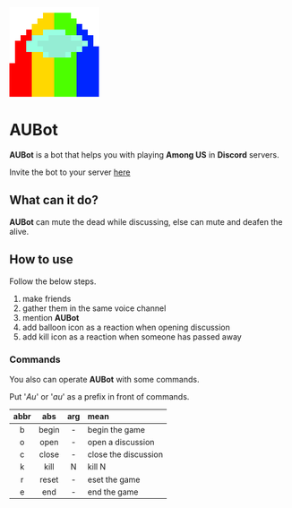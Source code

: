 ![](icon.png)
# AUBot

**AUBot** is a bot that helps you with playing **Among US** in **Discord** servers.

Invite the bot to your server [here](https://discord.com/api/oauth2/authorize?client_id=865819939935748096&permissions=12582912&scope=bot)

## What can it do?
**AUBot** can mute the dead while discussing, else can mute and deafen the alive.

## How to use
Follow the below steps.
1. make friends
2. gather them in the same voice channel
3. mention **AUBot**
4. add balloon icon as a reaction when opening discussion
5. add kill icon as a reaction when someone has passed away

### Commands
You also can operate **AUBot** with some commands.

Put '*Au*' or '*au*' as a prefix in front of commands.

| abbr | abs | arg | mean |
| :-: | :-: | :-: | :-- |
| b | begin | - | begin the game |
| o | open | - | open a discussion |
| c | close | - | close the discussion |
| k | kill | N | kill N |
| r | reset | - | eset the game |
| e | end | - | end the game |

